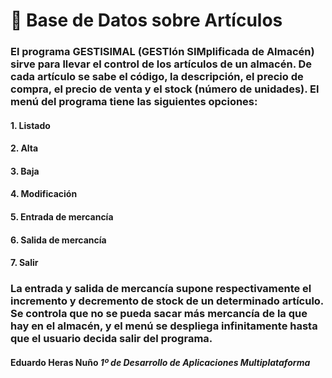 # 📁 **Base de Datos sobre Artículos**

### El programa GESTISIMAL (GESTIón SIMplificada de Almacén) sirve para llevar el control de los artículos de un almacén. De cada artículo se sabe el código, la descripción, el precio de compra, el precio de venta y el stock (número de unidades). El menú del programa tiene las siguientes opciones:
#### 1. Listado
#### 2. Alta
#### 3. Baja
#### 4. Modificación
#### 5. Entrada de mercancía
#### 6. Salida de mercancía
#### 7. Salir
### La entrada y salida de mercancía supone respectivamente el incremento y decremento de stock de un determinado artículo. Se controla que no se pueda sacar más mercancía de la que hay en el almacén, y el menú se despliega infinitamente hasta que el usuario decida salir del programa.

#### Eduardo Heras Nuño *1º de Desarrollo de Aplicaciones Multiplataforma*

